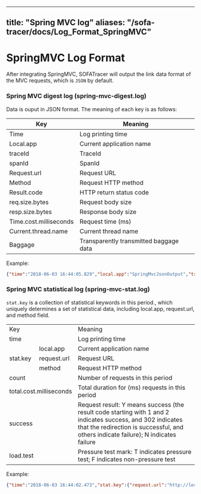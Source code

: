 
---

title: "Spring MVC log"
aliases: "/sofa-tracer/docs/Log_Format_SpringMVC"
---

# SpringMVC Log Format

After integrating SpringMVC, SOFATracer will output the link data format of the MVC requests, which is `JSON` by default.

### Spring MVC digest log (spring-mvc-digest.log)

Data is ouput in JSON format. The meaning of each key is as follows:

Key | Meaning
--------- | -------------
 Time | Log printing time
 Local.app | Current application name
 traceId | TraceId
 spanId | SpanId
 Request.url | Request URL
 Method | Request HTTP method
 Result.code | HTTP return status code
 req.size.bytes | Request body size
 resp.size.bytes | Response body size
 Time.cost.milliseconds | Request time (ms)
 Current.thread.name | Current thread name
 Baggage | Transparently transmitted baggage data

Example:

```json
{"time":"2018-06-03 16:44:05.829","local.app":"SpringMvcJsonOutput","traceId":"c0a80d9e1528015445828101064625","spanId":"0","request.url":"http://localhost:63933/greeting","method":"GET","result.code":"200","req.size.bytes":0,"resp.size.bytes":50,"time.cost.milliseconds":1,"current.thread.name":"http-nio-auto-1-exec-10","baggage":""}
```

### Spring MVC statistical log (spring-mvc-stat.log)

`stat.key` is a collection of statistical keywords in this period., which uniquely determines a set of statistical data, including local.app, request.url, and method field.

<table>
   <tr>
      <td colspan="2">Key</td>
      <td>Meaning</td>
   </tr>
   <tr>
      <td colspan="2">time</td>
      <td>Log printing time</td>
   </tr>
   <tr>
      <td rowspan="3">stat.key</td>
      <td>local.app</td>
      <td>Current application name</td>
   </tr>
   <tr>
      <td>request.url</td>
      <td>Request URL</td>
   </tr>
   <tr>
      <td> method </td>
      <td>Request HTTP method</td>
   </tr>
   <tr>
      <td colspan="2">count</td>
      <td>Number of requests in this period</td>
   </tr>
   <tr>
      <td colspan="2">total.cost.milliseconds</td>
      <td>Total duration for (ms) requests in this period</td>
   </tr>
   <tr>
      <td colspan="2">success</td>
      <td>Request result: Y means success (the result code starting with 1 and 2 indicates success, and 302 indicates that the redirection is successful, and others indicate failure); N indicates failure</td>
   </tr>
   <tr>
      <td colspan="2">load.test</td>
      <td>Pressure test mark: T indicates pressure test; F indicates non-pressure test</td>
   </tr>
</table>

Example:

```json
{"time":"2018-06-03 16:44:02.473","stat.key":{"request.url":"http://localhost:63933/greeting","local.app":"SpringMvcJsonOutput","method":"GET"},"count":5,"total.cost.milliseconds":149,"success":"Y","load.test":"F"}
```
